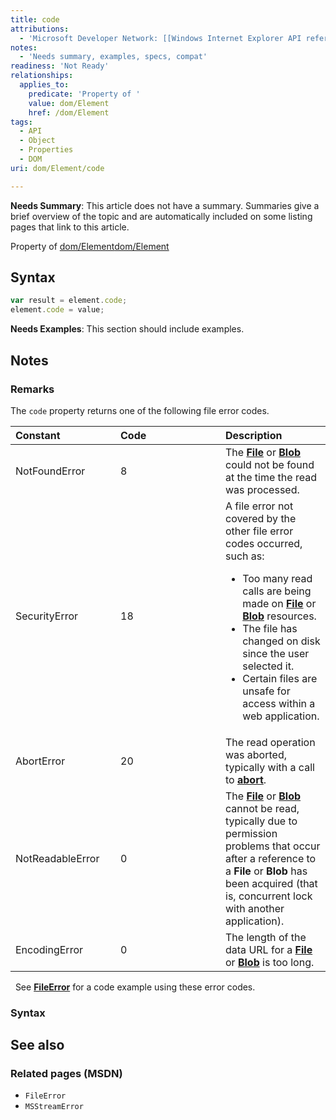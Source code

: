 ```yaml
---
title: code
attributions:
  - 'Microsoft Developer Network: [[Windows Internet Explorer API reference](http://msdn.microsoft.com/en-us/library/ie/hh828809%28v=vs.85%29.aspx) Article]'
notes:
  - 'Needs summary, examples, specs, compat'
readiness: 'Not Ready'
relationships:
  applies_to:
    predicate: 'Property of '
    value: dom/Element
    href: /dom/Element
tags:
  - API
  - Object
  - Properties
  - DOM
uri: dom/Element/code

---
```

**Needs Summary**: This article does not have a summary. Summaries give a brief overview of the topic and are automatically included on some listing pages that link to this article.

Property of [dom/Element](/dom/Element)[dom/Element](/dom/Element)

## Syntax

``` js
var result = element.code;
element.code = value;
```

**Needs Examples**: This section should include examples.

## Notes

### Remarks

The `code` property returns one of the following file error codes.

<table>
<col width="33%" />
<col width="33%" />
<col width="33%" />
<thead>
<tr class="header">
<th align="left">Constant</th>
<th align="left">Code</th>
<th align="left">Description</th>
</tr>
</thead>
<tbody>
<tr class="odd">
<td align="left">NotFoundError</td>
<td align="left">8</td>
<td align="left">The <a href="/apis/file/File"><strong>File</strong></a> or <a href="/apis/file/Blob"><strong>Blob</strong></a> could not be found at the time the read was processed.</td>
</tr>
<tr class="even">
<td align="left">SecurityError</td>
<td align="left">18</td>
<td align="left">A file error not covered by the other file error codes occurred, such as:
<ul>
<li>Too many read calls are being made on <a href="/apis/file/File"><strong>File</strong></a> or <a href="/apis/file/Blob"><strong>Blob</strong></a> resources.</li>
<li>The file has changed on disk since the user selected it.</li>
<li>Certain files are unsafe for access within a web application.</li>
</ul></td>
</tr>
<tr class="odd">
<td align="left">AbortError</td>
<td align="left">20</td>
<td align="left">The read operation was aborted, typically with a call to <a href="/apis/file/FileReader/abort"><strong>abort</strong></a>.</td>
</tr>
<tr class="even">
<td align="left">NotReadableError</td>
<td align="left">0</td>
<td align="left">The <a href="/apis/file/File"><strong>File</strong></a> or <a href="/apis/file/Blob"><strong>Blob</strong></a> cannot be read, typically due to permission problems that occur after a reference to a <strong>File</strong> or <strong>Blob</strong> has been acquired (that is, concurrent lock with another application).</td>
</tr>
<tr class="odd">
<td align="left">EncodingError</td>
<td align="left">0</td>
<td align="left">The length of the data URL for a <a href="/apis/file/File"><strong>File</strong></a> or <a href="/apis/file/Blob"><strong>Blob</strong></a> is too long.</td>
</tr>
</tbody>
</table>

  See [**FileError**](/apis/file/FileError) for a code example using these error codes.

### Syntax

## See also

### Related pages (MSDN)

-   `FileError`
-   `MSStreamError`
